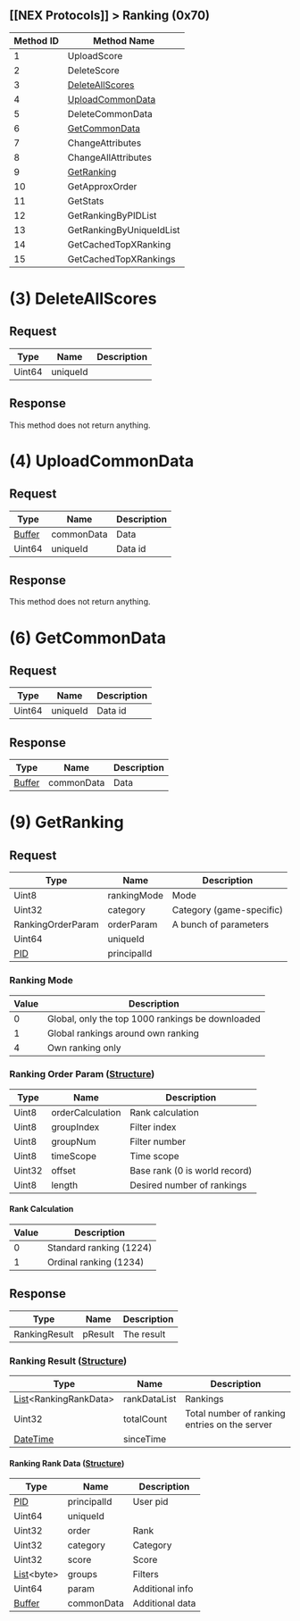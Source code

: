 ## [[NEX Protocols]] > Ranking (0x70)

| Method ID | Method Name |
| --- | --- |
| 1 | UploadScore |
| 2 | DeleteScore |
| 3 | [DeleteAllScores](#3-deleteallscores) |
| 4 | [UploadCommonData](#4-uploadcommondata) |
| 5 | DeleteCommonData |
| 6 | [GetCommonData](#6-getcommondata) |
| 7 | ChangeAttributes |
| 8 | ChangeAllAttributes |
| 9 | [GetRanking](#9-getranking) |
| 10 | GetApproxOrder |
| 11 | GetStats |
| 12 | GetRankingByPIDList |
| 13 | GetRankingByUniqueIdList |
| 14 | GetCachedTopXRanking |
| 15 | GetCachedTopXRankings |

# (3) DeleteAllScores
## Request
| Type | Name | Description |
| --- | --- | --- |
| Uint64 | uniqueId | |

## Response
This method does not return anything.

# (4) UploadCommonData
## Request
| Type | Name | Description |
| --- | --- | --- |
| [Buffer] | commonData | Data |
| Uint64 | uniqueId | Data id |

## Response
This method does not return anything.

# (6) GetCommonData
## Request
| Type | Name | Description |
| --- | --- | --- |
| Uint64 | uniqueId | Data id |

## Response
| Type | Name | Description |
| --- | --- | --- |
| [Buffer] | commonData | Data |

# (9) GetRanking
## Request
| Type | Name | Description |
| --- | --- | --- |
| Uint8 | rankingMode | Mode |
| Uint32 | category | Category (game-specific) |
| RankingOrderParam | orderParam | A bunch of parameters |
| Uint64 | uniqueId | |
| [PID] | principalId | |

### Ranking Mode
| Value | Description |
| --- | --- |
| 0 | Global, only the top 1000 rankings be downloaded |
| 1 | Global rankings around own ranking |
| 4 | Own ranking only

### Ranking Order Param ([Structure])
| Type | Name | Description |
| --- | --- | --- |
| Uint8 | orderCalculation | Rank calculation |
| Uint8 | groupIndex | Filter index |
| Uint8 | groupNum | Filter number |
| Uint8 | timeScope | Time scope |
| Uint32 | offset | Base rank (0 is world record) |
| Uint8 | length | Desired number of rankings |

#### Rank Calculation
| Value | Description |
| --- | --- |
| 0 | Standard ranking (1224) |
| 1 | Ordinal ranking (1234) |

## Response
| Type | Name | Description |
| --- | --- | --- |
| RankingResult | pResult | The result |

### Ranking Result ([Structure])
| Type | Name | Description |
| --- | --- | --- |
| [List]&lt;RankingRankData&gt; | rankDataList | Rankings |
| Uint32 | totalCount | Total number of ranking entries on the server |
| [DateTime] | sinceTime | |

#### Ranking Rank Data ([Structure])
| Type | Name | Description |
| --- | --- | --- |
| [PID] | principalId | User pid |
| Uint64 | uniqueId | |
| Uint32 | order | Rank |
| Uint32 | category | Category |
| Uint32 | score | Score |
| [List]&lt;byte&gt; | groups | Filters |
| Uint64 | param | Additional info |
| [Buffer] | commonData | Additional data |

[Buffer]: NEX-Common-Types#buffer
[Structure]: NEX-Common-Types#structure
[List]: NEX-Common-Types#list
[PID]: NEX-Common-Types#pid
[DateTime]: NEX-Common-Types#date-time